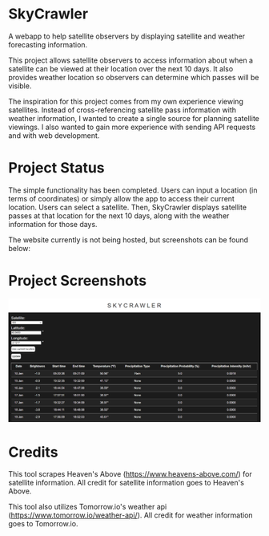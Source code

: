 # SkyCrawler

A webapp to help satellite observers by displaying satellite and weather forecasting information.

This project allows satellite observers to access information about when a satellite can be viewed at their location over the next 10 days. It also provides weather location so observers can determine which passes will be visible.

The inspiration for this project comes from my own experience viewing satellites. Instead of cross-referencing satellite pass information with weather information, I wanted to create a single source for planning satellite viewings. I also wanted to gain more experience with sending API requests and with web development.

# Project Status

The simple functionality has been completed. Users can input a location (in terms of coordinates) or simply allow the app to access their current location. Users can select a satellite. Then, SkyCrawler displays satellite passes at that location for the next 10 days, along with the weather information for those days.

The website currently is not being hosted, but screenshots can be found below:

# Project Screenshots

![screenshot](https://github.com/ahenderson3223/sky-crawler/blob/main/IssScreenshot.png?raw=true)

# Credits

This tool scrapes Heaven's Above (https://www.heavens-above.com/) for satellite information. All credit for satellite information goes to Heaven's Above.

This tool also utilizes Tomorrow.io's weather api (https://www.tomorrow.io/weather-api/). All credit for weather information goes to Tomorrow.io.
